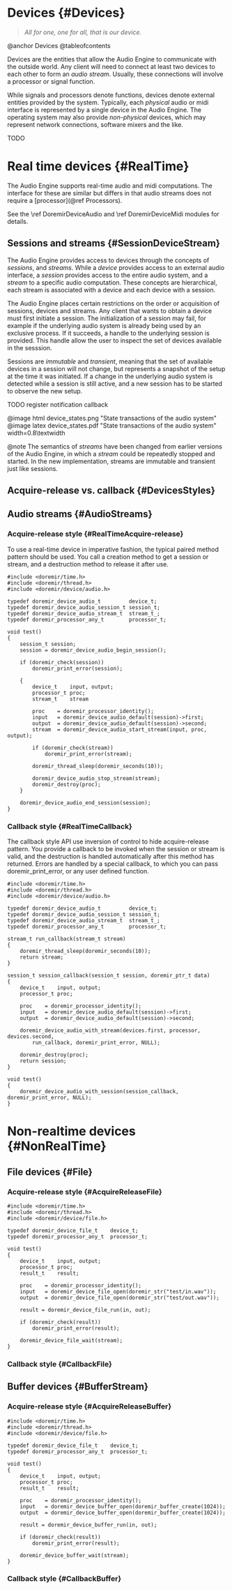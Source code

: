 
# Devices {#Devices}

> *All for one, one for all, that is our device.*

@anchor Devices
@tableofcontents

Devices are the entities that allow the Audio Engine to communicate with the outside world. Any client will need
to connect at least two devices to each other to form an *audio stream*. Usually, these connections will involve
a processor or signal function.

While signals and processors denote functions, devices denote external entities provided by the system.
Typically, each *physical* audio or midi interface is represented by a single device in the Audio Engine. The
operating system may also provide *non-physical* devices, which may represent network connections, software
mixers and the like.

TODO

# Real time devices {#RealTime}

The Audio Engine supports real-time audio and midi computations. The interface for these are similar but differs
in that audio streams does not require a [processor](@ref Processors). 

See the \ref DoremirDeviceAudio and \ref DoremirDeviceMidi modules for details.

## Sessions and streams {#SessionDeviceStream}

The Audio Engine provides access to devices through the concepts of *sessions*, and *streams*. While a *device*
provides access to an external audio interface, a *session* provides access to the entire audio system, and a *stream*
to a specific audio computation. These concepts are hierarchical, each stream is associated with a device and each
device with a session.

The Audio Engine places certain restrictions on the order or acquisition of sessions, devices and streams. Any
client that wants to obtain a device must first initiate a session. The initialization of a session may fail, for
example if the underlying audio system is already being used by an exclusive process. If it succeeds, a handle
to the underlying session is provided. This handle allow the user to inspect the set of devices available in the
sesssion. 

Sessions are *immutable* and *transient*, meaning that the set of available devices in a session will not
change, but represents a snapshot of the setup at the time it was initiated. If a change in the underlying 
audio system is detected while a session is still active, and a new session has to be started to observe the
new setup.

TODO register notification callback

@image html  device_states.png "State transactions of the audio system"
@image latex device_states.pdf "State transactions of the audio system" width=0.8\textwidth

@note
    The semantics of *streams* have been changed from earlier versions of the Audio Engine, in which a *stream*
    could be repeatedly stopped and started. In the new implementation, streams are immutable and transient just
    like sessions.

## Acquire-release vs. callback {#DevicesStyles}

## Audio streams {#AudioStreams}

### Acquire-release style {#RealTimeAcquire-release}

To use a real-time device in imperative fashion, the typical paired method pattern should be used. You call 
a creation method to get a session or stream, and a destruction method to release it after use. 

~~~~
#include <doremir/time.h>
#include <doremir/thread.h>
#include <doremir/device/audio.h>

typedef doremir_device_audio_t         device_t;
typedef doremir_device_audio_session_t session_t;
typedef doremir_device_audio_stream_t  stream_t_;
typedef doremir_processor_any_t        processor_t;

void test()
{       
    session_t session;
    session = doremir_device_audio_begin_session();

    if (doremir_check(session))
        doremir_print_error(session);

    {
        device_t    input, output;
        processor_t proc;
        stream_t    stream
        
        proc    = doremir_processor_identity();
        input   = doremir_device_audio_default(session)->first;
        output  = doremir_device_audio_default(session)->second;        
        stream  = doremir_device_audio_start_stream(input, proc, output);

        if (doremir_check(stream))
            doremir_print_error(stream);

        doremir_thread_sleep(doremir_seconds(10));
        
        doremir_device_audio_stop_stream(stream);
        doremir_destroy(proc);
    }

    doremir_device_audio_end_session(session);
}
~~~~


### Callback style {#RealTimeCallback}

The callback style API use inversion of control to hide acquire-release pattern. You provide a
callback to be invoked when the session or stream is valid, and the destruction is handled automatically
after this method has returned. Errors are handled by a special callback, to which you can pass
doremir_print_error, or any user defined function.

~~~~
#include <doremir/time.h>
#include <doremir/thread.h>
#include <doremir/device/audio.h>

typedef doremir_device_audio_t         device_t;
typedef doremir_device_audio_session_t session_t;
typedef doremir_device_audio_stream_t  stream_t_;
typedef doremir_processor_any_t        processor_t;

stream_t run_callback(stream_t stream)
{
    doremir_thread_sleep(doremir_seconds(10));
    return stream;
}

session_t session_callback(session_t session, doremir_ptr_t data)
{
    device_t    input, output;
    processor_t proc;

    proc    = doremir_processor_identity();
    input   = doremir_device_audio_default(session)->first;
    output  = doremir_device_audio_default(session)->second;        

    doremir_device_audio_with_stream(devices.first, processor, devices.second,
        run_callback, doremir_print_error, NULL);

    doremir_destroy(proc);
    return session;
}

void test()
{
    doremir_device_audio_with_session(session_callback, doremir_print_error, NULL);
}
~~~~


# Non-realtime devices {#NonRealTime}

## File devices {#File}

### Acquire-release style {#AcquireReleaseFile}

~~~~
#include <doremir/time.h>
#include <doremir/thread.h>
#include <doremir/device/file.h>

typedef doremir_device_file_t    device_t;
typedef doremir_processor_any_t  processor_t;

void test()
{
    device_t    input, output;
    processor_t proc;
    result_t    result;

    proc    = doremir_processor_identity();
    input   = doremir_device_file_open(doremir_str("test/in.wav"));
    output  = doremir_device_file_open(doremir_str("test/out.wav"));

    result = doremir_device_file_run(in, out);

    if (doremir_check(result))
        doremir_print_error(result);

    doremir_device_file_wait(stream);
}
~~~~

### Callback style {#CallbackFile}



## Buffer devices {#BufferStream}

### Acquire-release style {#AcquireReleaseBuffer}

~~~~
#include <doremir/time.h>
#include <doremir/thread.h>
#include <doremir/device/file.h>

typedef doremir_device_file_t    device_t;
typedef doremir_processor_any_t  processor_t;

void test()
{
    device_t    input, output;
    processor_t proc;
    result_t    result;

    proc    = doremir_processor_identity();
    input   = doremir_device_buffer_open(doremir_buffer_create(1024));
    output  = doremir_device_buffer_open(doremir_buffer_create(1024));

    result = doremir_device_buffer_run(in, out);

    if (doremir_check(result))
        doremir_print_error(result);

    doremir_device_buffer_wait(stream);
}
~~~~


### Callback style {#CallbackBuffer}





